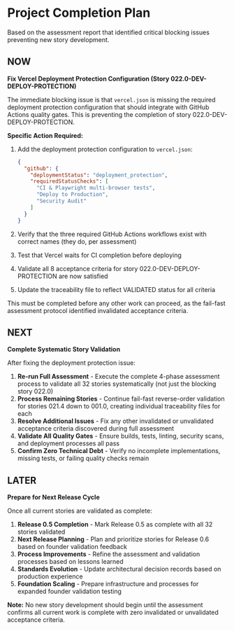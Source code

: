 # Project Completion Plan

Based on the assessment report that identified critical blocking issues preventing new story development.

## NOW

**Fix Vercel Deployment Protection Configuration (Story 022.0-DEV-DEPLOY-PROTECTION)**

The immediate blocking issue is that `vercel.json` is missing the required deployment protection configuration that should integrate with GitHub Actions quality gates. This is preventing the completion of story 022.0-DEV-DEPLOY-PROTECTION.

**Specific Action Required:**
1. Add the deployment protection configuration to `vercel.json`:
   ```json
   {
     "github": {
       "deploymentStatus": "deployment_protection",
       "requiredStatusChecks": [
         "CI & Playwright multi-browser tests",
         "Deploy to Production",
         "Security Audit"
       ]
     }
   }
   ```

2. Verify that the three required GitHub Actions workflows exist with correct names (they do, per assessment)
3. Test that Vercel waits for CI completion before deploying
4. Validate all 8 acceptance criteria for story 022.0-DEV-DEPLOY-PROTECTION are now satisfied
5. Update the traceability file to reflect VALIDATED status for all criteria

This must be completed before any other work can proceed, as the fail-fast assessment protocol identified invalidated acceptance criteria.

## NEXT

**Complete Systematic Story Validation**

After fixing the deployment protection issue:

1. **Re-run Full Assessment** - Execute the complete 4-phase assessment process to validate all 32 stories systematically (not just the blocking story 022.0)
2. **Process Remaining Stories** - Continue fail-fast reverse-order validation for stories 021.4 down to 001.0, creating individual traceability files for each
3. **Resolve Additional Issues** - Fix any other invalidated or unvalidated acceptance criteria discovered during full assessment
4. **Validate All Quality Gates** - Ensure builds, tests, linting, security scans, and deployment processes all pass
5. **Confirm Zero Technical Debt** - Verify no incomplete implementations, missing tests, or failing quality checks remain

## LATER

**Prepare for Next Release Cycle**

Once all current stories are validated as complete:

1. **Release 0.5 Completion** - Mark Release 0.5 as complete with all 32 stories validated
2. **Next Release Planning** - Plan and prioritize stories for Release 0.6 based on founder validation feedback
3. **Process Improvements** - Refine the assessment and validation processes based on lessons learned
4. **Standards Evolution** - Update architectural decision records based on production experience
5. **Foundation Scaling** - Prepare infrastructure and processes for expanded founder validation testing

**Note:** No new story development should begin until the assessment confirms all current work is complete with zero invalidated or unvalidated acceptance criteria.